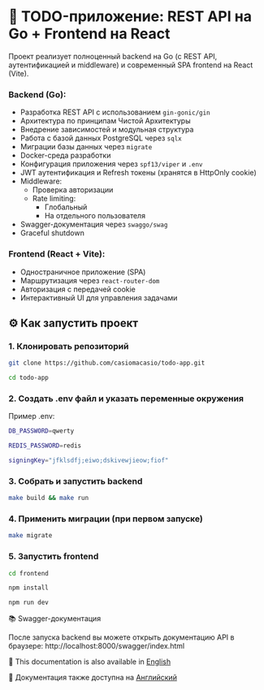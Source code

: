 # 📝 TODO-приложение: REST API на Go + Frontend на React
Проект реализует полноценный backend на Go (с REST API, аутентификацией и middleware) и современный SPA frontend на React (Vite).

### Backend (Go):
- Разработка REST API с использованием `gin-gonic/gin`
- Архитектура по принципам Чистой Архитектуры
- Внедрение зависимостей и модульная структура
- Работа с базой данных PostgreSQL через `sqlx`
- Миграции базы данных через `migrate`
- Docker-среда разработки
- Конфигурация приложения через `spf13/viper` и `.env`
- JWT аутентификация и Refresh токены (хранятся в HttpOnly cookie)
- Middleware:
  - Проверка авторизации
  - Rate limiting:
    - Глобальный
    - На отдельного пользователя
- Swagger-документация через `swaggo/swag`
- Graceful shutdown

### Frontend (React + Vite):
- Одностраничное приложение (SPA)
- Маршрутизация через `react-router-dom`
- Авторизация с передачей cookie
- Интерактивный UI для управления задачами

## ⚙️ Как запустить проект

### 1. Клонировать репозиторий 
```bash
git clone https://github.com/casiomacasio/todo-app.git

cd todo-app
```
### 2. Создать .env файл и указать переменные окружения
Пример .env:
```bash
DB_PASSWORD=qwerty

REDIS_PASSWORD=redis

signingKey="jfklsdfj;eiwo;dskivewjieow;fiof"
```
### 3. Собрать и запустить backend
```bash
make build && make run
```
### 4. Применить миграции (при первом запуске)
```bash
make migrate
```
### 5. Запустить frontend
```bash
cd frontend

npm install

npm run dev
```
📚 Swagger-документация

После запуска backend вы можете открыть документацию API в браузере:
http://localhost:8000/swagger/index.html

📄 This documentation is also available in [English](README.en.md)

📄 Документация также доступна на [Английский](README.en.md)
